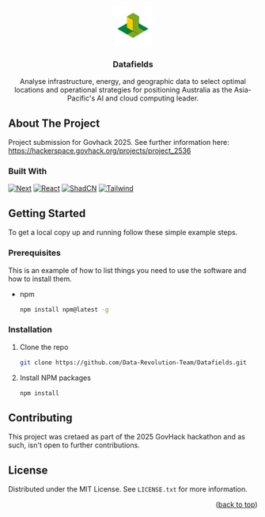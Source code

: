<a id="readme-top"></a>

<!-- PROJECT LOGO -->
<br />
<div align="center">
  <a href="https://github.com/github_username/repo_name">
    <img src="/public/data-fields-logo.png" alt="Logo" width="80" height="80">
  </a>

<h3 align="center">Datafields</h3>

  <p align="center">
      Analyse infrastructure, energy, and geographic data to select optimal locations and operational strategies for positioning Australia as the Asia-Pacific's AI and cloud computing leader.
  </p>
</div>

<!-- ABOUT THE PROJECT -->
## About The Project

<!--[![Product Name Screen Shot][product-screenshot]](link to website)-->

Project submission for Govhack 2025. See further information here: https://hackerspace.govhack.org/projects/project_2536


### Built With

[![Next][Next.js]][Next-url]
[![React][React.js]][React-url]
[![ShadCN][ShadCN.ui]][ShadCN-url]
[![Tailwind][Tailwind.css]][Tailwind-url]


<!-- GETTING STARTED -->
## Getting Started

To get a local copy up and running follow these simple example steps.

### Prerequisites

This is an example of how to list things you need to use the software and how to install them.
* npm
  ```sh
  npm install npm@latest -g
  ```

### Installation

1. Clone the repo
   ```sh
   git clone https://github.com/Data-Revolution-Team/Datafields.git
   ```
2. Install NPM packages
   ```sh
   npm install
   ```

<!-- CONTRIBUTING -->
## Contributing

This project was cretaed as part of the 2025 GovHack hackathon and as such, isn't open to further contributions.


<!-- LICENSE -->
## License

Distributed under the MIT License. See `LICENSE.txt` for more information.

<p align="right">(<a href="#readme-top">back to top</a>)</p>


<!-- MARKDOWN LINKS & IMAGES -->
<!-- https://www.markdownguide.org/basic-syntax/#reference-style-links -->
[contributors-shield]: https://img.shields.io/github/contributors/github_username/repo_name.svg?style=for-the-badge
[contributors-url]: https://github.com/github_username/repo_name/graphs/contributors
[stars-shield]: https://img.shields.io/github/stars/github_username/repo_name.svg?style=for-the-badge
[stars-url]: https://github.com/github_username/repo_name/stargazers
[issues-shield]: https://img.shields.io/github/issues/github_username/repo_name.svg?style=for-the-badge
[issues-url]: https://github.com/github_username/repo_name/issues
[license-shield]: https://img.shields.io/github/license/github_username/repo_name.svg?style=for-the-badge
[license-url]: https://github.com/github_username/repo_name/blob/master/LICENSE.txt
[linkedin-shield]: https://img.shields.io/badge/-LinkedIn-black.svg?style=for-the-badge&logo=linkedin&colorB=555
[linkedin-url]: https://linkedin.com/in/linkedin_username
[product-screenshot]: /public/screenshot.png
[Next.js]: https://img.shields.io/badge/next.js-000000?style=for-the-badge&logo=nextdotjs&logoColor=white
[Next-url]: https://nextjs.org/
[React.js]: https://img.shields.io/badge/React-20232A?style=for-the-badge&logo=react&logoColor=61DAFB
[React-url]: https://reactjs.org/
[ShadCN.ui]: https://img.shields.io/badge/shadcn/ui-000000?style=for-the-badge&logo=shadcn/ui&logoColor=white
[ShadCN-url]: https://ui.shadcn.com
[Tailwind-url]: https://tailwindcss.com
[Tailwind.css]: https://img.shields.io/badge/tailwindcss-0F172A?&logo=tailwindcss

